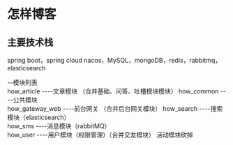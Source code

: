 # 怎样博客

## 主要技术栈
spring boot，spring cloud nacos，MySQL，mongoDB，redis，rabbitmq，elasticsearch

--模块列表  
how_article         ----文章模块  （合并基础、问答、吐槽模块模块）
how_common          ----公共模块  
how_gateway_web     ----前台网关  （合并后台网关模块）
how_search          ----搜索模块（elasticsearch）  
how_sms             ----消息模块（rabbitMQ）  
how_user            ----用户模块（权限管理）（合并交友模块）
活动模块砍掉
